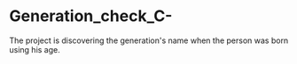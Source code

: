 # Generation_check_C-
The project is discovering the generation's name when the person was born using his age.
